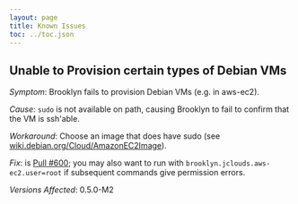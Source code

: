 ```yaml
---
layout: page
title: Known Issues
toc: ../toc.json
---
```


## Unable to Provision certain types of Debian VMs

*Symptom*: Brooklyn fails to provision Debian VMs (e.g. in aws-ec2).

*Cause*: `sudo` is not available on path, causing Brooklyn to fail to confirm that the VM is ssh'able.

*Workaround*: Choose an image that does have sudo (see [wiki.debian.org/Cloud/AmazonEC2Image](http://wiki.debian.org/Cloud/AmazonEC2Image)).

*Fix*: is [Pull #600](https://github.com/brooklyncentral/brooklyn/pull/600); you may also want to run with `brooklyn.jclouds.aws-ec2.user=root` if subsequent commands give permission errors.

*Versions Affected*: 0.5.0-M2
